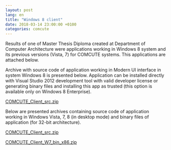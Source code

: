 ```yaml
---
layout: post
lang: en
title: "Windows 8 client"
date: 2018-03-14 23:00:00 +0100
categories: comcute
---
```

Results of one of Master Thesis Diploma created at Department of Computer Architecture were applications working in Windows 8 system and its previous versions (Vista, 7) for COMCUTE systems. This applications are attached below.

Archive with source code of application working in Modern UI interface in system Windows 8 is presented below. Application can be installed directly with Visual Studio 2012 development tool with valid developer license or generating binary files and installing this app as trusted (this option is available only on Windows 8 Enterprise).

[COMCUTE_Client_src.zip][COMCUTE_Client_src]

Below are presented archives containing source code of application working in Windows Vista, 7, 8 (in desktop mode) and binary files of application (for 32-bit architecture).

[COMCUTE_Client_src.zip][COMCUTE_Client_src]

[COMCUTE_Client_W7_bin_x86.zip][COMCUTE_Client_W7_bin_x86]

[COMCUTE_Client_src]: http://comcute.eti.pg.edu.pl/wp-content/uploads/2013/07/COMCUTE_Client_src.zip
[COMCUTE_Client_W7_src]: http://comcute.eti.pg.edu.pl/wp-content/uploads/2013/07/COMCUTE_Client_W7_src.zip
[COMCUTE_Client_W7_bin_x86]: http://comcute.eti.pg.edu.pl/wp-content/uploads/2013/07/COMCUTE_Client_W7_bin_x86.zip
